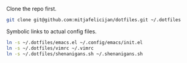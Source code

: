 Clone the repo first.

```sh
git clone git@github.com:mitjafelicijan/dotfiles.git ~/.dotfiles
```

Symbolic links to actual config files.

```sh
ln -s ~/.dotfiles/emacs.el ~/.config/emacs/init.el
ln -s ~/.dotfiles/vimrc ~/.vimrc
ln -s ~/.dotfiles/shenanigans.sh ~/.shenanigans.sh
```

